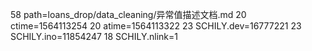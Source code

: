 58 path=loans_drop/data_cleaning/异常值描述文档.md
20 ctime=1564113254
20 atime=1564113322
23 SCHILY.dev=16777221
23 SCHILY.ino=11854247
18 SCHILY.nlink=1
